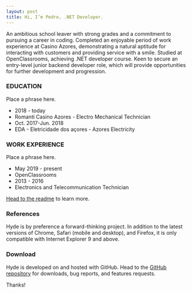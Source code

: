```yaml
---
layout: post
title: Hi, I’m Pedro, .NET Developer.
---
```


An ambitious school leaver with strong grades and a commitment to pursuing a career in coding. Completed an enjoyable period of work experience at Casino Azores, demonstrating a natural aptitude for interacting with customers and providing service with a smile. Studied at OpenClassrooms, achieving .NET developer course. Keen to secure an entry-level junior backend developer role, which will provide opportunities for further development and progression.

### EDUCATION

Place a phrase here.

* 2018 - today
* Romanti Casino Azores - Electro Mechanical Technician
* Oct. 2017-Jun. 2018
* EDA - Eletricidade dos açores - Azores Electricity


### WORK EXPERIENCE

Place a phrase here.

* May 2019 - present
* OpenClassrooms
* 2013 - 2016
* Electronics and Telecommunication Technician

[Head to the readme](https://github.com/poole/hyde#readme) to learn more.

### References

Hyde is by preference a forward-thinking project. In addition to the latest versions of Chrome, Safari (mobile and desktop), and Firefox, it is only compatible with Internet Explorer 9 and above.

### Download

Hyde is developed on and hosted with GitHub. Head to the <a href="https://github.com/poole/hyde">GitHub repository</a> for downloads, bug reports, and features requests.

Thanks!
